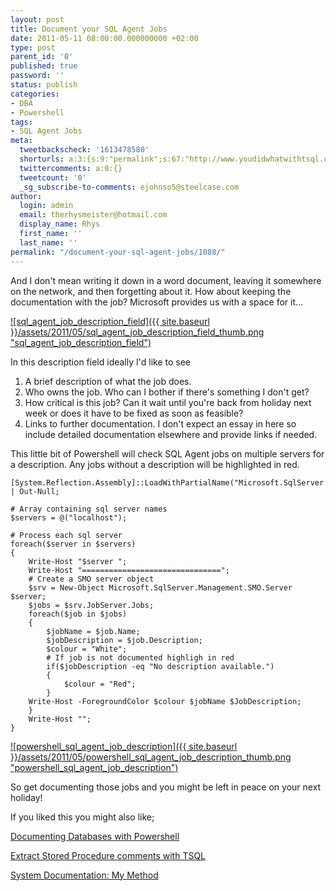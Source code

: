 ```yaml
---
layout: post
title: Document your SQL Agent Jobs
date: 2011-05-11 08:00:00.000000000 +02:00
type: post
parent_id: '0'
published: true
password: ''
status: publish
categories:
- DBA
- Powershell
tags:
- SQL Agent Jobs
meta:
  tweetbackscheck: '1613478580'
  shorturls: a:3:{s:9:"permalink";s:67:"http://www.youdidwhatwithtsql.com/document-your-sql-agent-jobs/1088";s:7:"tinyurl";s:26:"http://tinyurl.com/3vp2b8a";s:4:"isgd";s:19:"http://is.gd/QwFboK";}
  twittercomments: a:0:{}
  tweetcount: '0'
  _sg_subscribe-to-comments: ejohnso5@steelcase.com
author:
  login: admin
  email: therhysmeister@hotmail.com
  display_name: Rhys
  first_name: ''
  last_name: ''
permalink: "/document-your-sql-agent-jobs/1088/"
---
```

And I don't mean writing it down in a word document, leaving it somewhere on the network, and then forgetting about it. How about keeping the documentation with the job? Microsoft provides us with a space for it...

[![sql_agent_job_description_field]({{ site.baseurl }}/assets/2011/05/sql_agent_job_description_field_thumb.png "sql\_agent\_job\_description\_field")](http://www.youdidwhatwithtsql.com/wp-content/uploads/2011/Document-your-SQL-Agent-Jobs_1334E/sql_agent_job_description_field.png)

In this description field ideally I'd like to see

1. A brief description of what the job does. 
2. Who owns the job. Who can I bother if there's something I don't get? 
3. How critical is this job? Can it wait until you're back from holiday next week or does it have to be fixed as soon as feasible? 
4. Links to further documentation. I don't expect an essay in here so include detailed documentation elsewhere and provide links if needed. 

This little bit of Powershell will check SQL Agent jobs on multiple servers for a description. Any jobs without a description will be highlighted in red.

```
[System.Reflection.Assembly]::LoadWithPartialName("Microsoft.SqlServer.Smo") | Out-Null;

# Array containing sql server names
$servers = @("localhost");

# Process each sql server
foreach($server in $servers)
{
	Write-Host "$server ";
	Write-Host "===============================";
	# Create a SMO server object
	$srv = New-Object Microsoft.SqlServer.Management.SMO.Server $server;
	$jobs = $srv.JobServer.Jobs;
	foreach($job in $jobs)
	{
		$jobName = $job.Name;
		$jobDescription = $job.Description;
		$colour = "White";
		# If job is not documented highligh in red
		if($jobDescription -eq "No description available.")
		{
			$colour = "Red";
		}
	Write-Host -ForegroundColor $colour $jobName $JobDescription;
	}
	Write-Host "";
}
```

[![powershell_sql_agent_job_description]({{ site.baseurl }}/assets/2011/05/powershell_sql_agent_job_description_thumb.png "powershell\_sql\_agent\_job\_description")](http://www.youdidwhatwithtsql.com/wp-content/uploads/2011/Document-your-SQL-Agent-Jobs_1334E/powershell_sql_agent_job_description.png)

So get documenting those jobs and you might be left in peace on your next holiday!

If you liked this you might also like;

[Documenting Databases with Powershell](http://www.youdidwhatwithtsql.com/guest-post-on-scripting-guys/914 "Documenting Database with Powershell")

[Extract Stored Procedure comments with TSQL](http://www.youdidwhatwithtsql.com/extract-stored-procedure-comments-with-tsql/563 "Extract Stored Procedure comments with TSQL")

[System Documentation: My Method](http://www.youdidwhatwithtsql.com/system-documentation-method/319 "Documenting database with extended properties")

